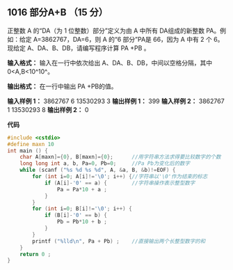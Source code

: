 ﻿## 1016 部分A+B （15 分）

正整数 A 的“DA（为 1 位整数）部分”定义为由 A 中所有 D​A组成的新整数 P​A。例如：给定 A=3862767，DA=6，则 A 的“6 部分”PA是 66，因为 A 中有 2 个 6。
现给定 A、D​A、B、DB，请编写程序计算 P​A +PB​​ 。

**输入格式：**
输入在一行中依次给出 A、DA、B、DB，中间以空格分隔，其中 0<A,B<10^10^。

**输出格式：**
在一行中输出 P​A +P​B的值。

**输入样例 1：**
3862767 6 13530293 3
**输出样例 1：**
399
**输入样例 2：**
3862767 1 13530293 8
**输出样例 2：**
0

**代码**

```c
#include <cstdio>
#define maxn 10
int main () {
	char A[maxn]={0}, B[maxn]={0};		//用字符串方法求得要比较数字的个数 
	long long int a, b, Pa=0, Pb=0;		//Pa Pb为变化后的数字 
	while (scanf ("%s %d %s %d", A, &a, B, &b)!=EOF) {
		for (int i=0; A[i]!='\0'; i++) {//字符串以'\0'作为结束的标志 
			if (A[i]-'0' == a) {		//字符串操作表示整型数字 
				Pa = Pa*10 + a ;
			}
		}
		for (int i=0; B[i]!='\0'; i++) {
			if (B[i]-'0' == b) {
				Pb = Pb*10 + b ;
			}
		}
		printf ("%lld\n", Pa + Pb) ;	//直接输出两个长整型数字的和 
	}
	return 0 ;
}
```

